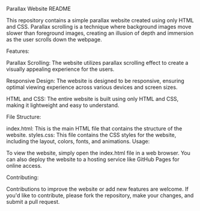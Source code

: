 Parallax Website README

This repository contains a simple parallax website created using only HTML and CSS. Parallax scrolling is a technique where background images move slower than foreground images, creating an illusion of depth and immersion as the user scrolls down the webpage.

Features:

Parallax Scrolling: The website utilizes parallax scrolling effect to create a visually appealing experience for the users.

Responsive Design: The website is designed to be responsive, ensuring optimal viewing experience across various devices and screen sizes.

HTML and CSS: The entire website is built using only HTML and CSS, making it lightweight and easy to understand.

File Structure:

index.html: This is the main HTML file that contains the structure of the website.
styles.css: This file contains the CSS styles for the website, including the layout, colors, fonts, and animations.
Usage:

To view the website, simply open the index.html file in a web browser. You can also deploy the website to a hosting service like GitHub Pages for online access.

Contributing:

Contributions to improve the website or add new features are welcome. If you'd like to contribute, please fork the repository, make your changes, and submit a pull request.
